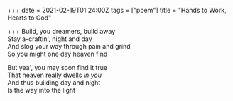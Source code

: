 +++
date = 2021-02-19T01:24:00Z
tags = ["poem"]
title = "Hands to Work, Hearts to God"

+++
Build, you dreamers, build away  
Stay a-craftin', night and day  
And slog your way through pain and grind  
So you might one day heaven find

But yea', you may soon find it true  
That heaven really dwells _in you_  
And thus building day and night  
Is the way into the light
